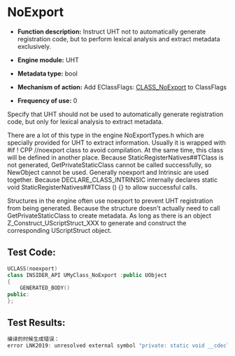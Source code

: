 # NoExport

- **Function description:** Instruct UHT not to automatically generate registration code, but to perform lexical analysis and extract metadata exclusively.

- **Engine module:** UHT
- **Metadata type:** bool
- **Mechanism of action:** Add EClassFlags: [CLASS_NoExport](../../../Flags/EClassFlags/CLASS_NoExport.md) to ClassFlags
- **Frequency of use:** 0

Specify that UHT should not be used to automatically generate registration code, but only for lexical analysis to extract metadata.

There are a lot of this type in the engine NoExportTypes.h which are specially provided for UHT to extract information. Usually it is wrapped with #if ! CPP //noexport class to avoid compilation. At the same time, this class will be defined in another place. Because StaticRegisterNatives##TClass is not generated, GetPrivateStaticClass cannot be called successfully, so NewObject cannot be used. Generally noexport and Intrinsic are used together. Because DECLARE_CLASS_INTRINSIC internally declares static void StaticRegisterNatives##TClass () {} to allow successful calls.

Structures in the engine often use noexport to prevent UHT registration from being generated. Because the structure doesn't actually need to call GetPrivateStaticClass to create metadata. As long as there is an object Z_Construct_UScriptStruct_XXX to generate and construct the corresponding UScriptStruct object.

## Test Code:

```cpp
UCLASS(noexport)
class INSIDER_API UMyClass_NoExport :public UObject
{
	GENERATED_BODY()
public:
};
```

## Test Results:

```cpp
编译的时候生成错误：
error LNK2019: unresolved external symbol "private: static void __cdecl UMyClass_NoExport::StaticRegisterNativesUMyClass_NoExport(void)" (?StaticRegisterNativesUMyClass_NoExport@UMyClass_NoExport@@CAXXZ) referenced in function "private: static class UClass * __cdecl UMyClass_NoExport::GetPrivateStaticClass(void)" (?GetPrivateStaticClass@UMyClass_NoExport@@CAPEAVUClass@@XZ)
```